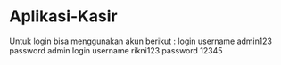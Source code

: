 # Aplikasi-Kasir
Untuk login bisa menggunakan akun berikut :
login username admin123 password admin
login username rikni123 password 12345
